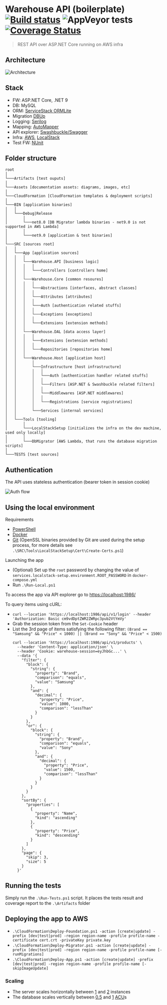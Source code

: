 # Warehouse API (boilerplate) [![Build status](https://ci.appveyor.com/api/projects/status/na8ucgrrf5g34202/branch/master?svg=true)](https://ci.appveyor.com/project/Sholtee/warehouse/branch/master) ![AppVeyor tests](https://img.shields.io/appveyor/tests/sholtee/warehouse/master) [![Coverage Status](https://coveralls.io/repos/github/Sholtee/warehouse/badge.svg?branch=master)](https://coveralls.io/github/Sholtee/warehouse?branch=master)

> REST API over ASP.NET Core running on AWS infra 

## Architecture
![Architecture](Assets/Architecture/architecture.png)

## Stack
- FW: ASP.NET Core, .NET 9
- DB: MySQL
- ORM: [ServiceStack ORMLite](https://docs.servicestack.net/ormlite/)
- Migration [DBUp](https://dbup.github.io/)
- Logging: [Serilog](https://serilog.net/)
- Mapping: [AutoMapper](https://automapper.org/)
- API explorer: [Swashbuckle/Swagger](https://github.com/domaindrivendev/Swashbuckle.AspNetCore/)
- Infra: [AWS](https://aws.amazon.com/), [LocalStack](https://www.localstack.cloud/)
- Test FW: [NUnit](https://nunit.org/)

## Folder structure
```
root
│
└───Artifacts [test ouputs]
│
└───Assets [documentation assets: diagrams, images, etc]
│
└───CloudFormation [CloudFormation templates & deployment scripts]
│
└───BIN [application binaries]
│   │
│   └───Debug|Release
│       │
│       └───net8.0 [DB Migrator lambda binaries - net9.0 is not supported in AWS Lambda]
│       │
│       └───net9.0 [application & test binaries]
│
└───SRC [sources root]
│   │
│   └───App [application sources]
│   │   │
│   │   └───Warehouse.API [business logic]
│   │   │   │
│   │   │   └───Controllers [controllers home]
│   │   │
│   │   └───Warehouse.Core [common resoures]
│   │   │   │
│   │   │   └───Abstractions [interfaces, abstract classes]
│   │   │   │
│   │   │   └───Attributes [attributes]
│   │   │   │
│   │   │   └───Auth [authentication related stuffs]
│   │   │   │
│   │   │   └───Exceptions [exceptions]
│   │   │   │
│   │   │   └───Extensions [extension methods]
│   │   │
│   │   └───Warehouse.DAL [data access layer]
│   │   │   │
│   │   │   └───Extensions [extension methods]
│   │   │   │
│   │   │   └───Repositories [repositories home]
│   │   │
│   │   └───Warehouse.Host [application host]
│   │       │
│   │       └───Infrastructure [host infrastructure]
│   │       │   │
│   │       │   └───Auth [authentication handler related stuffs]
│   │       │   │
│   │       │   └───Filters [ASP.NET & Swashbuckle related filters]
│   │       │   │
│   │       │   └───Middlewares [ASP.NET middlewares]
│   │       │   │
│   │       │   └───Registrations [service registrations]
│   │       │
│   │       └───Services [internal services]
│   │
│   └───Tools [tooling]
│       │
│       └───LocalStackSetup [initializes the infra on the dev machine, used only locally]
│       │
│       └───DbMigrator [AWS Lambda, that runs the database migration scripts]
│
└───TESTS [test sources]
```

## Authentication
The API uses stateless authentication (bearer token in session cookie)

![Auth flow](Assets/Auth/auth.png)

## Using the local environment
Requirements
- [PowerShell](https://learn.microsoft.com/en-us/powershell/scripting/install/installing-powershell-on-windows?view=powershell-7.4)
- [Docker](https://docs.docker.com/desktop/setup/install/windows-install/)
- [Git](https://git-scm.com/downloads/win) (OpenSSL binaries provided by Git are used during the setup process, for more details see `.\SRC\Tools\LocalStackSetup\Cert\Create-Certs.ps1`)

Launching the app
- (Optional) Set up the `root` password by changing the value of `services.localstack-setup.environment.ROOT_PASSWORD` in `docker-compose.yml`
- Run `.\Run-Local.ps1`

To access the app via API explorer go to [https://localhost:1986/](https://localhost:1986/)

To query items using cURL:
- `curl --location 'https://localhost:1986/api/v1/login' --header 'Authorization: Basic cm9vdDptZWR2ZWRpc3pub2VtYmVy'`
- Grab the session token from the `Set-Cookie` header 
- List the 3rd page of items satisfying the following filter: `(Brand == "Samsung" && "Price" < 1000) || (Brand == "Sony" && "Price" < 1500)`
  ```
  curl --location 'https://localhost:1986/api/v1/products' \
    --header 'Content-Type: application/json' \
    --header 'Cookie: warehouse-session=eyJhbGc...' \
    --data '{
      "filter": {
	    "block": {
	      "string": {
	  	    "property": "Brand",
		    "comparison": "equals",
		    "value": "Samsung"
	      },
	      "and": {
		    "decimal": {
		      "property": "Price",
		      "value": 1000,
		      "comparison": "lessThan"
		    }
	      }
	    },
	    "or": {
	      "block": {
		    "string": {
		      "property": "Brand",
		      "comparison": "equals",
		      "value": "Sony"
		    },
		    "and": {
		      "decimal": {
			    "property": "Price",
			    "value": 1500,
			    "comparison": "lessThan"
		      }
		    }
	      }
	    }
      },
      "sortBy": {
	    "properties": [
	      {
		    "property": "Name",
		    "kind": "ascending"
	      },
	      {
		    "property": "Price",
		    "kind": "descending"
	      }
	    ]
      },
      "page": {
	    "skip": 3,
	    "size": 5
      }
    }'
  ```
  
## Running the tests
Simply run the `.\Run-Tests.ps1` script. It places the tests result and coverage report to the `.\Artifacts` folder
  
## Deploying the app to AWS
- `.\CloudFormation\Deploy-Foundation.ps1 -action [create|update] -prefix [dev|test|prod] -region region-name -profile profile-name -certificate cert.crt -privateKey private.key`
- `.\CloudFormation\Deploy-Migrator.ps1 -action [create|update] -prefix [dev|test|prod] -region region-name -profile profile-name [-runMigrations]`
- `.\CloudFormation\Deploy-App.ps1 -action [create|update] -prefix [dev|test|prod] -region region-name -profile profile-name [-skipImageUpdate]`

### Scaling
- The server scales horizontally between [1](https://github.com/Sholtee/warehouse/blob/6f03102056d35dc1a64779a05a3f9e975cd74425/CloudFormation/app.dev.json#L4 ) and [2](https://github.com/Sholtee/warehouse/blob/6f03102056d35dc1a64779a05a3f9e975cd74425/CloudFormation/app.dev.json#L5 ) instances 
- The database scales vertically between [0.5](https://github.com/Sholtee/warehouse/blob/6f03102056d35dc1a64779a05a3f9e975cd74425/CloudFormation/foundation.dev.json#L3 ) and [1](https://github.com/Sholtee/warehouse/blob/6f03102056d35dc1a64779a05a3f9e975cd74425/CloudFormation/foundation.dev.json#L4 ) [ACU](https://docs.aws.amazon.com/AmazonRDS/latest/AuroraUserGuide/aurora-serverless-v2.how-it-works.html#aurora-serverless-v2.how-it-works.capacity )s